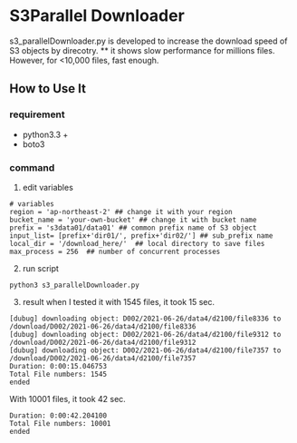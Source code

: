 # S3Parallel Downloader
s3_parallelDownloader.py is developed to increase the download speed of S3 objects by direcotry.
** it shows slow performance for millions files. However, for <10,000 files, fast enough.

## How to Use It
### requirement
- python3.3 +
- boto3
### command
1. edit variables
```shell
# variables
region = 'ap-northeast-2' ## change it with your region
bucket_name = 'your-own-bucket' ## change it with bucket name
prefix = 's3data01/data01' ## common prefix name of S3 object
input_list= [prefix+'dir01/', prefix+'dir02/'] ## sub_prefix name
local_dir = '/download_here/'  ## local directory to save files 
max_process = 256  ## number of concurrent processes 
```

2. run script
```
python3 s3_parallelDownloader.py 

```
3. result
when I tested it with 1545 files, it took 15 sec. 
```
[dubug] downloading object: D002/2021-06-26/data4/d2100/file8336 to /download/D002/2021-06-26/data4/d2100/file8336
[dubug] downloading object: D002/2021-06-26/data4/d2100/file9312 to /download/D002/2021-06-26/data4/d2100/file9312
[dubug] downloading object: D002/2021-06-26/data4/d2100/file7357 to /download/D002/2021-06-26/data4/d2100/file7357
Duration: 0:00:15.046753
Total File numbers: 1545
ended
```

With 10001 files, it  took 42 sec.
```
Duration: 0:00:42.204100
Total File numbers: 10001
ended
```
